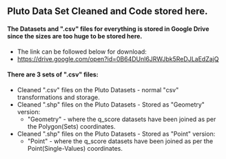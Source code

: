## Pluto Data Set Cleaned and Code stored here.

#### The Datasets and ".csv" files for everything is stored in Google Drive since the sizes are too huge to be stored here.
  - The link can be followed below for download:
  - https://drive.google.com/open?id=0B64DUnl6JRWJbk5ReDJLaEdZajQ

#### There are 3 sets of ".csv" files:
  - Cleaned ".csv" files on the Pluto Datasets - normal "csv" transformations and storage.
  - Cleaned ".shp" files on the Pluto Datasets - Stored as "Geometry" version:
    - "Geometry" - where the q_score datasets have been joined as per the Polygon(Sets) coordinates.
  - Cleaned ".shp" files on the Pluto Datasets - Stored as "Point" version:
    - "Point" - where the q_score datasets have been joined as per the Point(Single-Values) coordinates.
